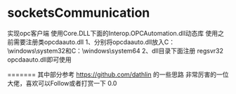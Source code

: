 # socketsCommunication

实现opc客户端
使用Core.DLL下面的Interop.OPCAutomation.dll动态库
使用之前需要注册类opcdaauto.dll
1、分别将opcdaauto.dll放入C：\windows\system32和C：\windows\system64
2、dll目录下面注册 regsvr32 opcdaauto.dll即可使用

=======
其中部分参考 https://github.com/dathlin 的一些思路
非常厉害的一位大佬，喜欢可以Follow或者打赏一下 0.0

